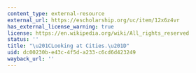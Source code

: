 ```yaml
---
content_type: external-resource
external_url: https://escholarship.org/uc/item/12x6z4vr
has_external_license_warning: true
license: https://en.wikipedia.org/wiki/All_rights_reserved
status: ''
title: "\u201CLooking at Cities.\u201D"
uid: dc00230b-e43c-4f5d-a233-c6cd6d423249
wayback_url: ''
---
```

